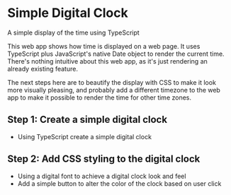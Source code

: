 # Simple Digital Clock
A simple display of the time using TypeScript

This web app shows how time is displayed on a web page. It uses TypeScript plus JavaScript's native Date object to render the current time.
There's nothing intuitive about this web app, as it's just rendering an already existing feature.

The next steps here are to beautify the display with CSS to make it look more visually pleasing, and probably add a different timezone
to the web app to make it possible to render the time for other time zones.

## Step 1: Create a simple digital clock
- Using TypeScript create a simple digital clock

## Step 2: Add CSS styling to the digital clock
- Using a digital font to achieve a digital clock look and feel
- Add a simple button to alter the color of the clock based on user click
